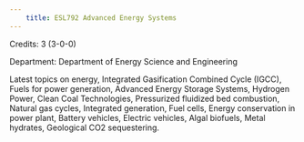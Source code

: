 ```yaml
---
    title: ESL792 Advanced Energy Systems
---
```

Credits: 3 (3-0-0)

Department: Department of Energy Science and Engineering

Latest topics on energy, Integrated Gasification Combined Cycle (IGCC), Fuels for power generation, Advanced Energy Storage Systems, Hydrogen Power, Clean Coal Technologies, Pressurized fluidized bed combustion, Natural gas cycles, Integrated generation, Fuel cells, Energy conservation in power plant, Battery vehicles, Electric vehicles, Algal biofuels, Metal hydrates, Geological CO2 sequestering.